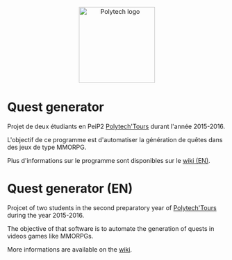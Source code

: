 <p align="center">
    <a href="https://polytech.univ-tours.fr/"><img alt="Polytech logo" src="http://www.tedxtours.com/wp-content/uploads/2014/11/PolytechTours.jpg" height="175"/></a>
</p>

# Quest generator
Projet de deux étudiants en PeiP2 [Polytech'Tours](http://polytech.univ-tours.fr/) durant l'année 2015-2016.

L'objectif de ce programme est d'automatiser la génération de quêtes dans des jeux de type MMORPG.

Plus d'informations sur le programme sont disponibles sur le [wiki (EN)](https://github.com/RakSrinaNa/PEIP2---Quest-Generator/wiki).

# Quest generator (EN)
Projcet of two students in the second preparatory year of [Polytech'Tours](http://polytech.univ-tours.fr/) during the year 2015-2016.

The objective of that software is to automate the generation of quests in videos games like MMORPGs.

More informations are available on the [wiki](https://github.com/RakSrinaNa/PEIP2---Quest-Generator/wiki).
